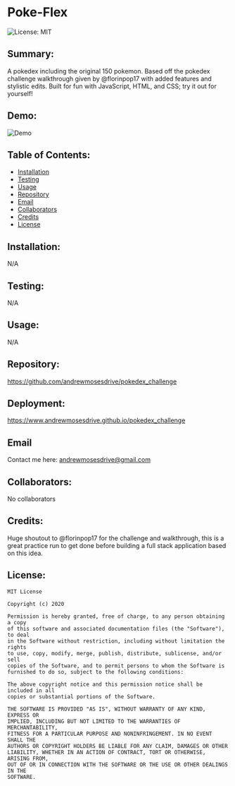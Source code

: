 # Poke-Flex 
  

  ![License: MIT](https://img.shields.io/badge/License-MIT-yellow.svg) 
## Summary:
  A pokedex including the original 150 pokemon. Based off the pokedex challenge walkthrough given by @florinpop17 with added features and stylistic edits. Built for fun with JavaScript, HTML, and CSS; try it out for yourself! 
  

  ## Demo:
  ![Demo](https://github.com/andrewmosesdrive/pokedex_challenge/blob/main/assets/pokeflex.gif?raw=true)

  
  ## Table of Contents:
  * [Installation](#installation) 
  * [Testing](#testing)
  * [Usage](#usage)
  * [Repository](#repository)
  * [Email](#email)
  * [Collaborators](#collaborators)
  * [Credits](#credits)
  * [License](#license)
  
  ## Installation: 
  N/A 
  

  
  ## Testing: 
  N/A 
  

  
  ## Usage: 
  N/A
  

  
  ## Repository: 
  https://github.com/andrewmosesdrive/pokedex_challenge 
  

  
  ## Deployment: 
  https://www.andrewmosesdrive.github.io/pokedex_challenge 
  

  
  ## Email 
  Contact me here: 
  andrewmosesdrive@gmail.com
  

  
  ## Collaborators: 
  No collaborators
  

  
  ## Credits: 
  Huge shoutout to @florinpop17 for the challenge and walkthrough, this is a great practice run to get done before building a full stack application based on this idea. 
  

  ## License:
    
    MIT License

    Copyright (c) 2020
    
    Permission is hereby granted, free of charge, to any person obtaining a copy
    of this software and associated documentation files (the "Software"), to deal
    in the Software without restriction, including without limitation the rights
    to use, copy, modify, merge, publish, distribute, sublicense, and/or sell
    copies of the Software, and to permit persons to whom the Software is
    furnished to do so, subject to the following conditions:
    
    The above copyright notice and this permission notice shall be included in all
    copies or substantial portions of the Software.
    
    THE SOFTWARE IS PROVIDED "AS IS", WITHOUT WARRANTY OF ANY KIND, EXPRESS OR
    IMPLIED, INCLUDING BUT NOT LIMITED TO THE WARRANTIES OF MERCHANTABILITY,
    FITNESS FOR A PARTICULAR PURPOSE AND NONINFRINGEMENT. IN NO EVENT SHALL THE
    AUTHORS OR COPYRIGHT HOLDERS BE LIABLE FOR ANY CLAIM, DAMAGES OR OTHER
    LIABILITY, WHETHER IN AN ACTION OF CONTRACT, TORT OR OTHERWISE, ARISING FROM,
    OUT OF OR IN CONNECTION WITH THE SOFTWARE OR THE USE OR OTHER DEALINGS IN THE
    SOFTWARE.